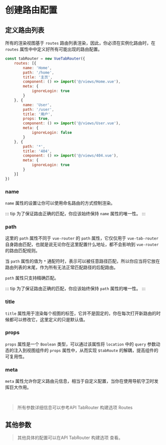 # 创建路由配置

## 定义路由列表

所有的渲染视图基于 `routes` 路由列表渲染，因此，你必须在实例化路由时，在 `routes` 属性中中定义好所有可能出现的路由配置。

```javascript
const tabRouter = new VueTabRouter({
    routes: [{
        name: 'Home',
        path: '/home',
        title: '主页',
        component: () => import('@/views/Home.vue'),
        meta: {
            ignoreLogin: true
        }
    }, {
        name: 'User',
        path: '/user',
        title: '用户',
        props: true,
        component: () => import('@/views/User.vue'),
        meta: {
            ignoreLogin: false
        }
    }, {
        path: '*',
        title: '404',
        component: () => import('@/views/404.vue'),
        meta: {
            ignoreLogin: true
        }
    }]
})
```

### name

`name` 属性的设置让你可以使用命名路由的方式控制渲染。

::: tip
为了保证路由正确的匹配，你应该始终保持 `name` 属性的唯一性。
:::

### path

这里的 `path` 属性不同于 `vue-router` 的 `path` 属性，它仅仅用于 `vue-tab-router` 自身路由匹配，也就是说无论你在这里配置什么地址，都不会影响到 `vue-router` 的路由匹配规则。

当 `path` 属性的值为 `*` 通配符时，表示可以被任意路径匹配，所以你应当将它放在路由列表的末尾，作为所有无法正常匹配路径的后配路由。

`path` 属性只支持精确匹配。

::: tip
为了保证路由正确的匹配，你应该始终保持 `path` 属性的唯一性。
:::

### title

`title` 属性用于渲染每个视图的标签，它并不是固定的，你在每次打开新路由的时候都可以修改它，这里定义的只是默认值。

### props

`props` 属性是一个 `Boolean` 类型，可以通过该属性将 `location` 中的 `query` 参数动态的注入到视图组件的 `props` 属性中，从而实现 `$tabRoute` 的解耦，提高组件的可复用性。

### meta

`meta` 属性允许你定义路由元信息，相当于自定义配置，当你在使用<TabRouterLink open="guide/beforeEach">导航守卫</TabRouterLink>时发挥巨大作用。

<br>

> 所有参数详细信息可以参考<TabRouterLink open="/api/TabRouter/routes" >API TabRouter 构建选项 Routes</TabRouterLink>

## 其他参数

> 其他具体的配置可以在<TabRouterLink open="/api/TabRouter" >API TabRouter 构建选项 </TabRouterLink>查看。

